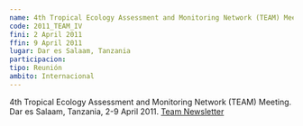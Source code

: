 ```yaml
---
name: 4th Tropical Ecology Assessment and Monitoring Network (TEAM) Meeting
code: 2011_TEAM_IV
fini: 2 April 2011
ffin: 9 April 2011
lugar: Dar es Salaam, Tanzania
participacion:
tipo: Reunión
ambito: Internacional
---
```

4th Tropical Ecology Assessment and Monitoring Network (TEAM) Meeting. Dar es Salaam, Tanzania, 2-9 April 2011. [Team Newsletter](http://www.teamnetwork.org/files/newsletter/TEAM_Newsletter_Vol1_Issue1.pdf)
